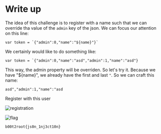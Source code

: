 # Write up

The idea of this challenge is to register with a name such that we can override tha value of the `admin` key of the json. We can focus our attention on this line:
```
var token = `{"admin":0,"name":"${name}"}`
```

We certainly would like to do something like: 

```var token = `{"admin":0,"name":"asd","admin":1,"name":"asd"}```

This way, the admin property will be overriden. So let's try it.
Because we have "${name}", we already have the first and last `"`. So we can craft this name:
```
asd","admin":1,"name":"asd
```

Register with this user

![registration](registration.png)

![flag](flag.png)

```
b00t2root{js0n_1nj3ct10n}
```